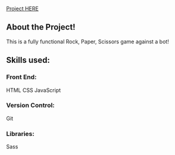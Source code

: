 [Project HERE](https://www.rock-paper-scissors.tk)

## About the Project!

This is a fully functional Rock, Paper, Scissors game against a bot!

## Skills used:

### Front End:

HTML
CSS
JavaScript

### Version Control:

Git

### Libraries:

Sass
